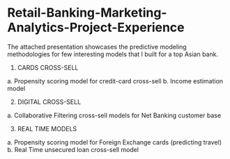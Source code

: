# Retail-Banking-Marketing-Analytics-Project-Experience

The attached presentation showcases the predictive modeling methodologies for few interesting models that I built for a top Asian bank.

1. CARDS CROSS-SELL

a. Propensity scoring model for credit-card cross-sell
b. Income estimation model

2. DIGITAL CROSS-SELL

a. Collaborative Filtering cross-sell models for Net Banking customer base

3. REAL TIME MODELS

a. Propensity scoring model for Foreign Exchange cards (predicting travel)
b. Real Time unsecured loan cross-sell model

